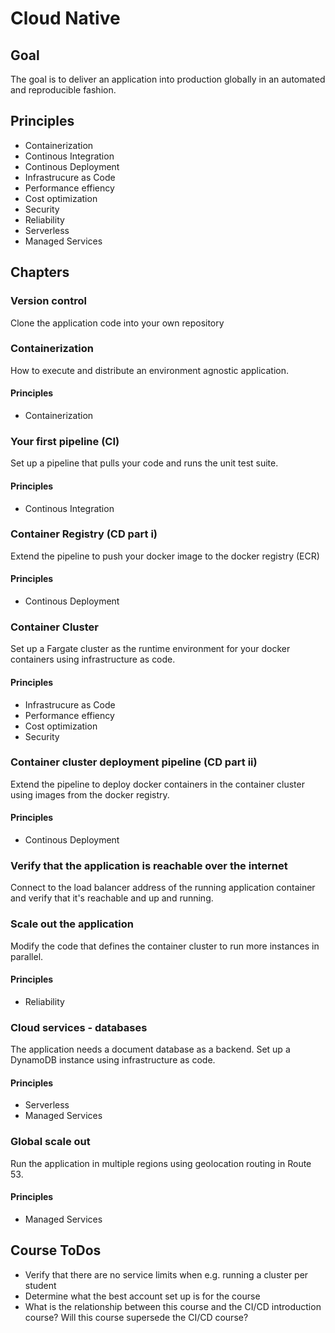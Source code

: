 # Cloud Native

## Goal

The goal is to deliver an application into production globally in an automated and reproducible fashion.

## Principles

- Containerization
- Continous Integration
- Continous Deployment
- Infrastrucure as Code
- Performance effiency
- Cost optimization
- Security
- Reliability
- Serverless
- Managed Services

## Chapters

### Version control

Clone the application code into your own repository

### Containerization

How to execute and distribute an environment agnostic application.

#### Principles
- Containerization

### Your first pipeline (CI)

Set up a pipeline that pulls your code and runs the unit test suite.

#### Principles
- Continous Integration

### Container Registry (CD part i)

Extend the pipeline to push your docker image to the docker registry (ECR)

#### Principles
- Continous Deployment

### Container Cluster

Set up a Fargate cluster as the runtime environment for your docker containers using infrastructure as code.

#### Principles
- Infrastrucure as Code
- Performance effiency
- Cost optimization
- Security

### Container cluster deployment pipeline (CD part ii)

Extend the pipeline to deploy docker containers in the container cluster using images from the docker registry.

#### Principles
- Continous Deployment

### Verify that the application is reachable over the internet

Connect to the load balancer address of the running application container and verify that it's reachable and up and running.

### Scale out the application

Modify the code that defines the container cluster to run more instances in parallel.

#### Principles
- Reliability

### Cloud services - databases

The application needs a document database as a backend. Set up a DynamoDB instance using infrastructure as code.

#### Principles
- Serverless
- Managed Services

### Global scale out

Run the application in multiple regions using geolocation routing in Route 53.

#### Principles
- Managed Services

## Course ToDos

- Verify that there are no service limits when e.g. running a cluster per student
- Determine what the best account set up is for the course
- What is the relationship between this course and the CI/CD introduction course? Will this course supersede the CI/CD course?
